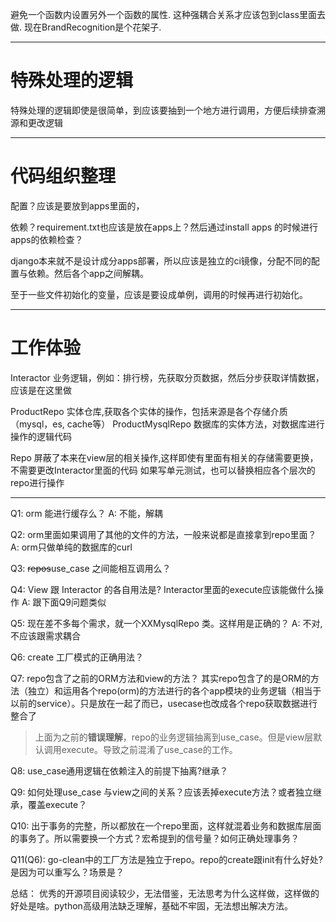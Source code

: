 避免一个函数内设置另外一个函数的属性. 这种强耦合关系才应该包到class里面去做. 现在BrandRecognition是个花架子.


---
# 特殊处理的逻辑

特殊处理的逻辑即使是很简单，到应该要抽到一个地方进行调用，方便后续排查溯源和更改逻辑


------
# 代码组织整理

配置？应该是要放到apps里面的，

依赖？requirement.txt也应该是放在apps上？然后通过install apps 的时候进行apps的依赖检查？

django本来就不是设计成分apps部署，所以应该是独立的ci镜像，分配不同的配置与依赖。然后各个app之间解耦。

至于一些文件初始化的变量，应该是要设成单例，调用的时候再进行初始化。



---
# 工作体验


Interactor  业务逻辑，例如：排行榜，先获取分页数据，然后分步获取详情数据，应该是在这里做

ProductRepo 实体仓库,获取各个实体的操作，包括来源是各个存储介质（mysql，es, cache等）
ProductMysqlRepo 数据库的实体方法，对数据库进行操作的逻辑代码

Repo 屏蔽了本来在view层的相关操作,这样即使有里面有相关的存储需要更换，不需要更改Interactor里面的代码
如果写单元测试，也可以替换相应各个层次的repo进行操作



---
Q1: orm 能进行缓存么？
A: 不能，解耦

Q2: orm里面如果调用了其他的文件的方法，一般来说都是直接拿到repo里面？
A: orm只做单纯的数据库的curl

Q3: ~~repos~~use_case 之间能相互调用么？

Q4: View 跟 Interactor 的各自用法是? Interactor里面的execute应该能做什么操作
A: 跟下面Q9问题类似

Q5: 现在差不多每个需求，就一个XXMysqlRepo 类。这样用是正确的？
A: 不对, 不应该跟需求耦合

Q6: create 工厂模式的正确用法？

Q7: repo包含了之前的ORM方法和view的方法？
其实repo包含了的是ORM的方法（独立）和运用各个repo(orm)的方法进行的各个app模块的业务逻辑（相当于以前的service）。只是放在一起了而已，usecase也改成各个repo获取数据进行整合了

> 上面为之前的**错误理解**，repo的业务逻辑抽离到use_case。但是view层默认调用execute。导致之前混淆了use_case的工作。

Q8: use_case通用逻辑在依赖注入的前提下抽离?继承？

Q9: 如何处理use_case 与view之间的关系？应该丢掉execute方法？或者独立继承，覆盖execute？

Q10: 出于事务的完整，所以都放在一个repo里面，这样就混着业务和数据库层面的事务了。所以需要换一个方式？宏希提到的信号量？如何正确处理事务？

Q11(Q6): go-clean中的工厂方法是独立于repo。repo的create跟init有什么好处?是因为可以重写么？场景是？

总结： 优秀的开源项目阅读较少，无法借鉴，无法思考为什么这样做，这样做的好处是啥。python高级用法缺乏理解，基础不牢固，无法想出解决方法。
